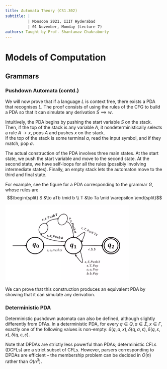```yaml
---
title: Automata Theory (CS1.302)
subtitle: |
          | Monsoon 2021, IIIT Hyderabad
          | 01 November, Monday (Lecture 7)
authors: Taught by Prof. Shantanav Chakraborty
---
```


# Models of Computation
## Grammars
### Pushdown Automata (contd.)
We will now prove that if a language $L$ is context free, there exists a PDA that recognises $L$. The proof consists of using the rules of the CFG to build a PDA so that it can simulate any derivation $S \implies w$.  

Intuitively, the PDA begins by pushing the start variable $S$ on the stack. Then, if the top of the stack is any variable $A$, it nondeterministically selects a rule $A \to x$, pops $A$ and pushes $x$ on the stack.  
If the top of the stack is some terminal $a$, read the input symbol, and if they match, pop $a$.  

The actual construction of the PDA involves three main states. At the start state, we push the start variable and move to the second state. At the second state, we have self-loops for all the rules (possibly involving intermediate states). Finally, an empty stack lets the automaton move to the third and final state.  

For example, see the figure for a PDA corresponding to the grammar $G$, whose rules are
$$\begin{split}
S &\to aTb \mid b \\
T &\to Ta \mid \varepsilon \end{split}$$

![A PDA to Recognise the CFG $G$](pda.png)  

We can prove that this construction produces an equivalent PDA by showing that it can simulate any derivation.  

### Deterministic PDA
Deterministic pushdown automata can also be defined, although slightly differently from DFAs. In a deterministic PDA, for every $q \in Q, a \in \Sigma, x \in \Gamma$, exactly one of the following values is non-empty: $\delta(q, a, x), \delta(q,a,\varepsilon), \delta(q,\varepsilon, x), \delta(q, \varepsilon, \varepsilon)$.

Note that DPDAs are strictly less powerful than PDAs; deterministic CFLs (DCFLs) are a strict subset of CFLs. However, parsers corresponding to DPDAs are efficient – the membership problem can be decided in $O(n)$ rather than $O(n^3)$.
